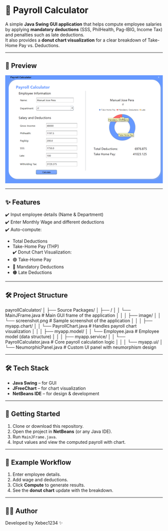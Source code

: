 # 💼 Payroll Calculator  

A simple **Java Swing GUI application** that helps compute employee salaries by applying **mandatory deductions** (SSS, PhilHealth, Pag-IBIG, Income Tax) and penalties such as late deductions.  
It also provides a **donut chart visualization** for a clear breakdown of Take-Home Pay vs. Deductions.  

---

## 📸 Preview  
![Payroll Calculator GUI](src/image/screenshot.png)  

---

## ✨ Features  
✔️ Input employee details (Name & Department)  
✔️ Enter Monthly Wage and different deductions  
✔️ Auto-compute:  
   - Total Deductions  
   - Take-Home Pay (THP)  
✔️ Donut Chart Visualization:  
   - 🟣 Take-Home Pay  
   - 🔵 Mandatory Deductions  
   - 🟠 Late Deductions  

---


## 🛠️ Project Structure
payrollCalculator/
│
├── Source Packages/
│   ├── <default package>/
│   │   └── MainJFrame.java        # Main GUI frame of the application
│   │
│   ├── image/
│   │   └── screenshot.png         # Sample screenshot of the application
│   │
│   ├── myapp.chart/
│   │   └── PayrollChart.java      # Handles payroll chart visualization
│   │
│   ├── myapp.model/
│   │   └── Employee.java          # Employee model (data structure)
│   │
│   ├── myapp.service/
│   │   └── PayrollCalculator.java # Core payroll calculation logic
│   │
│   └── myapp.ui/
│       └── NeumorphicPanel.java   # Custom UI panel with neumorphism design


---

## 🛠️ Tech Stack  
- **Java Swing** – for GUI  
- **JFreeChart** – for chart visualization  
- **NetBeans IDE** – for design & development  

---

## 🚀 Getting Started  

1. Clone or download this repository.  
2. Open the project in **NetBeans** (or any Java IDE).  
3. Run `MainJFrame.java`.  
4. Input values and view the computed payroll with chart.  

---

## 📌 Example Workflow  
1. Enter employee details.  
2. Add wage and deductions.  
3. Click **Compute** to generate results.  
4. See the **donut chart** update with the breakdown.  

---

## 👨‍💻 Author  
Developed by Xebec1234 ✨ 
